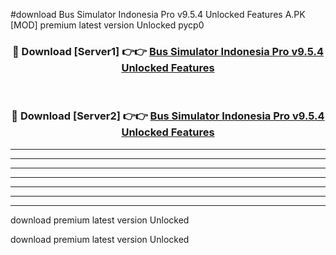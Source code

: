 #download Bus Simulator Indonesia Pro v9.5.4 Unlocked Features A.PK [MOD] premium latest version Unlocked pycp0 



<div align="center">
<h3>🔴 Download [Server1] 👉👉 <a href="https://download1apk.web.app/">Bus Simulator Indonesia Pro v9.5.4 Unlocked Features</a></h3><br>

<h3>🔴 Download [Server2] 👉👉 <a href="https://download1apk.web.app/">Bus Simulator Indonesia Pro v9.5.4 Unlocked Features</a></h3>
</div>





----------------------------------------------------------

----------------------------------------------------------

----------------------------------------------------------

----------------------------------------------------------

----------------------------------------------------------

----------------------------------------------------------

----------------------------------------------------------

download premium latest version Unlocked

download premium latest version Unlocked
